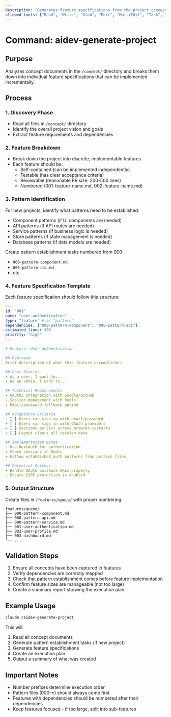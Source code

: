 ```yaml
---
description: "Generates feature specifications from the project concept document"
allowed-tools: ["Read", "Write", "Glob", "Edit", "MultiEdit", "Task", "TodoRead", "TodoWrite"]
---
```


# Command: aidev-generate-project

## Purpose
Analyzes concept documents in the `/concept/` directory and breaks them down into individual feature specifications that can be implemented incrementally.

## Process

### 1. Discovery Phase
- Read all files in `/concept/` directory
- Identify the overall project vision and goals
- Extract feature requirements and dependencies

### 2. Feature Breakdown
- Break down the project into discrete, implementable features
- Each feature should be:
  - Self-contained (can be implemented independently)
  - Testable (has clear acceptance criteria)
  - Reviewable (reasonable PR size: 200-500 lines)
  - Numbered (001-feature-name.md, 002-feature-name.md)

### 3. Pattern Identification
For new projects, identify what patterns need to be established:
- Component patterns (if UI components are needed)
- API patterns (if API routes are needed)
- Service patterns (if business logic is needed)
- Store patterns (if state management is needed)
- Database patterns (if data models are needed)

Create pattern establishment tasks numbered from 000:
- `000-pattern-component.md`
- `000-pattern-api.md`
- etc.

### 4. Feature Specification Template
Each feature specification should follow this structure:

```yaml
---
id: "001"
name: "user-authentication"
type: "feature" # or "pattern"
dependencies: ["000-pattern-component", "000-pattern-api"]
estimated_lines: 300
priority: "high"
---

# Feature: User Authentication

## Overview
Brief description of what this feature accomplishes.

## User Stories
- As a user, I want to...
- As an admin, I want to...

## Technical Requirements
- OAuth2 integration with Google/GitHub
- Session management with Redis
- Email/password fallback option

## Acceptance Criteria
- [ ] Users can sign up with email/password
- [ ] Users can sign in with OAuth providers
- [ ] Sessions persist across browser restarts
- [ ] Logout clears all session data

## Implementation Notes
- Use NextAuth for authentication
- Store sessions in Redis
- Follow established auth patterns from pattern files

## Potential Gotchas
- Handle OAuth callback URLs properly
- Ensure CSRF protection is enabled
```

### 5. Output Structure
Create files in `/features/queue/` with proper numbering:
```
features/queue/
├── 000-pattern-component.md
├── 000-pattern-api.md
├── 000-pattern-service.md
├── 001-user-authentication.md
├── 002-user-profile.md
├── 003-dashboard.md
└── ...
```

## Validation Steps
1. Ensure all concepts have been captured in features
2. Verify dependencies are correctly mapped
3. Check that pattern establishment comes before feature implementation
4. Confirm feature sizes are manageable (not too large)
5. Create a summary report showing the execution plan

## Example Usage
```bash
claude /aidev-generate-project
```

This will:
1. Read all concept documents
2. Generate pattern establishment tasks (if new project)
3. Generate feature specifications
4. Create an execution plan
5. Output a summary of what was created

## Important Notes
- Number prefixes determine execution order
- Pattern files (000-*) should always come first
- Features with dependencies should be numbered after their dependencies
- Keep features focused - if too large, split into sub-features